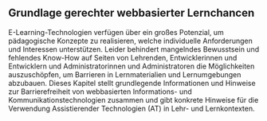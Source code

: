 <!-- filename: 00_Barrierefreiheit.md -->
<!-- title: Barrierefreiheit -->

<!-- tags: #barrierefrei,#spezial,#theorieforschung -->
<!-- authors: Klaus Reich, Klaus Miesenberger -->

## Grundlage gerechter webbasierter Lernchancen

E-Learning-Technologien verfügen über ein großes Potenzial, um pädagogische Konzepte zu realisieren, welche individuelle Anforderungen und Interessen unterstützen. Leider behindert mangelndes Bewusstsein und fehlendes Know-How auf Seiten von Lehrenden, Entwicklerinnen und Entwicklern und Administratorinnen und Administratoren die Möglichkeiten auszuschöpfen, um Barrieren in Lernmaterialien und Lernumgebungen abzubauen. Dieses Kapitel stellt grundlegende Informationen und Hinweise zur Barrierefreiheit von webbasierten Informations- und Kommunikationstechnologien zusammen und gibt konkrete Hinweise für die Verwendung Assistierender Technologien (AT) in Lehr- und Lernkontexten.

